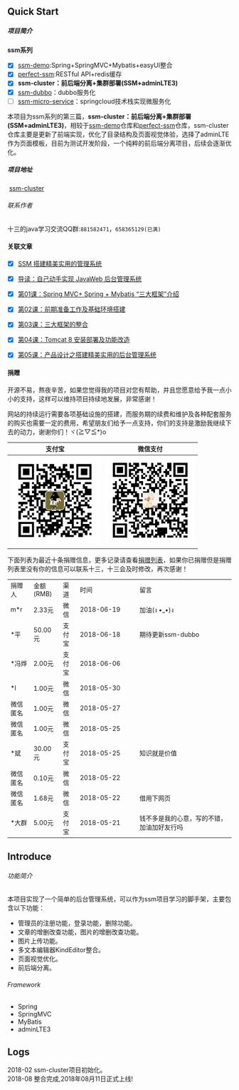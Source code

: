 ## Quick Start 

##### 项目简介

**ssm系列**<br />
* [x] [ssm-demo](https://github.com/ZHENFENG13/ssm-demo):Spring+SpringMVC+Mybatis+easyUI整合
* [x] [perfect-ssm](https://github.com/ZHENFENG13/perfect-ssm):RESTful API+redis缓存
* [x] **ssm-cluster：前后端分离+集群部署(SSM+adminLTE3)**
* [x] [ssm-dubbo](https://github.com/ZHENFENG13/ssm-dubbo)：dubbo服务化
* [ ] [ssm-micro-service](https://github.com/ZHENFENG13/ssm-micro-service)：springcloud技术栈实现微服务化

本项目为ssm系列的第三篇，**ssm-cluster：前后端分离+集群部署(SSM+adminLTE3)**，相较于[ssm-demo](https://github.com/ZHENFENG13/ssm-demo)仓库和[perfect-ssm](https://github.com/ZHENFENG13/perfect-ssm)仓库，ssm-cluster仓库主要是更新了前端实现，优化了目录结构及页面视觉体验，选择了adminLTE作为页面模板，目前为测试开发阶段，一个纯粹的前后端分离项目，后续会逐渐优化。

##### 项目地址
  <a href='http://ssm-cluster.13blog.site/'>ssm-cluster</a> <br /> 
  
###### 联系作者
十三的java学习交流QQ群:```881582471```，```658365129(已满)```
  
#### 关联文章

* [x] [SSM 搭建精美实用的管理系统](https://gitbook.cn/gitchat/column/5b4dae389bcda53d07056bc9)
* [x] [导读：自己动手实现 JavaWeb 后台管理系统](https://gitbook.cn/gitchat/column/5b4dae389bcda53d07056bc9/topic/5b4db47e9bcda53d07056f5f)
* [x] [第01课：Spring MVC+ Spring + Mybatis “三大框架”介绍](https://gitbook.cn/gitchat/column/5b4dae389bcda53d07056bc9/topic/5b4db5b89bcda53d070590de)
* [x] [第02课：前期准备工作及基础环境搭建](https://gitbook.cn/gitchat/column/5b4dae389bcda53d07056bc9/topic/5b4eb8e701d18a561f341b72)
* [x] [第03课：三大框架的整合](https://gitbook.cn/gitchat/column/5b4dae389bcda53d07056bc9/topic/5b4ee11c01d18a561f342c0f)
* [x] [第04课：Tomcat 8 安装部署及功能改造](https://gitbook.cn/gitchat/column/5b4dae389bcda53d07056bc9/topic/5b4f1335dbb1436093a6ca17)
* [x] [第05课：产品设计之搭建精美实用的后台管理系统](https://gitbook.cn/gitchat/column/5b4dae389bcda53d07056bc9/topic/5b4f1b35dbb1436093a6cc7a)


#### 捐赠

开源不易，熬夜辛苦，如果您觉得我的项目对您有帮助，并且您愿意给予我一点小小的支持，这样可以维持项目持续地发展，非常感谢！

网站的持续运行需要各项基础设施的搭建，而服务期的续费和维护及各种配套服务的购买也需要一定的费用，希望朋友们给予一点支持，你们的支持是激励我继续下去的动力，谢谢你们！ヾ(≧▽≦*)o

| 支付宝 | 微信支付 | 
| :------: | :------: | 
| <img width="200" src="https://raw.githubusercontent.com/ZHENFENG13/resource/master/images/2018-02-27/zhifubao1.jpg"> | <img width="200" src="https://raw.githubusercontent.com/ZHENFENG13/resource/master/images/2018-02-27/wxpay.jpg"> | 

下面列表为最近十条捐赠信息，更多记录请查看[捐赠列表](https://github.com/ZHENFENG13/ssm-demo/wiki/%E6%8D%90%E8%B5%A0%E5%88%97%E8%A1%A8)，如果你已捐赠但是捐赠列表里没有你的信息可以联系十三，十三会及时修改，再次感谢！

<table>
    <tr>
        <td>捐赠人</td>
        <td>金额(RMB)</td>
        <td>渠道</td>
        <td width="120">时间</td>
        <td width="200">留言</td>
    </tr>
    <tr>
        <td>m*r</td>
        <td>2.33元</td>
        <td>微信</td>
        <td>2018-06-19</td>
        <td>加油(ง •_•)ง</td>
    </tr> 
    <tr>
        <td>*平</td>
        <td>50.00元</td>
        <td>支付宝</td>
        <td>2018-06-18</td>
        <td>期待更新ssm-dubbo</td>
    </tr> 
    <tr>
        <td>*冯烨</td>
        <td>2.00元</td>
        <td>支付宝</td>
        <td>2018-06-06</td>
        <td></td>
    </tr> 
    <tr>
        <td>*l</td>
        <td>1.00元</td>
        <td>微信</td>
        <td>2018-05-30</td>
        <td></td>
    </tr> 
    <tr>
        <td>微信匿名</td>
        <td>1.00元</td>
        <td>微信</td>
        <td>2018-05-27</td>
        <td></td>
    </tr> 
    <tr>
        <td>微信匿名</td>
        <td>1.00元</td>
        <td>微信</td>
        <td>2018-05-25</td>
        <td></td>
    </tr> 
    <tr>
        <td>*斌</td>
        <td>30.00元</td>
        <td>支付宝</td>
        <td>2018-05-25</td>
        <td>知识就是价值</td>
    </tr>
    <tr>
        <td>微信匿名</td>
        <td>0.10元</td>
        <td>微信</td>
        <td>2018-05-22</td>
        <td></td>
    </tr> 
    <tr>
        <td>微信匿名</td>
        <td>1.68元</td>
        <td>微信</td>
        <td>2018-05-22</td>
        <td>借用下网页</td>
    </tr>
     <tr>
        <td>*大群</td>
        <td>5.00元</td>
        <td>支付宝</td>
        <td>2018-05-21</td>
        <td>钱不多是我的心意，写的不错，加油加好友行吗</td>
    </tr>
</table>

## Introduce

###### 功能简介

本项目实现了一个简单的后台管理系统，可以作为ssm项目学习的脚手架，主要包含以下功能： <br /> 
- 管理员的注册功能，登录功能，删除功能。 <br /> 
- 文章的增删改查功能，图片的增删改查功能。 <br /> 
- 图片上传功能。 <br /> 
- 多文本编辑器KindEditor整合。 <br /> 
- 页面视觉优化。 <br /> 
- 前后端分离。 <br /> 

###### Framework

- Spring <br /> 
- SpringMVC <br /> 
- MyBatis <br /> 
- adminLTE3 <br /> 

## Logs
  2018-02 ssm-cluster项目初始化。 <br /> 
  2018-08 整合完成,2018年08月11日正式上线! <br /> 
